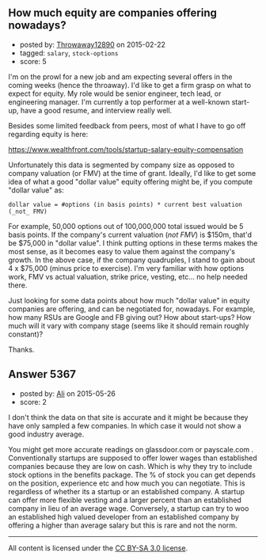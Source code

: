 ## How much equity are companies offering nowadays?

- posted by: [Throwaway12890](https://stackexchange.com/users/5827154/throwaway12890) on 2015-02-22
- tagged: `salary`, `stock-options`
- score: 5

I'm on the prowl for a new job and am expecting several offers in the coming weeks (hence the throaway).  I'd like to get a firm grasp on what to expect for equity.  My role would be senior engineer, tech lead, or engineering manager.  I'm currently a top performer at a well-known start-up, have a good resume, and interview really well.

Besides some limited feedback from peers, most of what I have to go off regarding equity is here:

https://www.wealthfront.com/tools/startup-salary-equity-compensation

Unfortunately this data is segmented by company size as opposed to company valuation (or FMV) at the time of grant.  Ideally, I'd like to get some idea of what a good "dollar value" equity offering might be, if you compute "dollar value" as:

    dollar value = #options (in basis points) * current best valuation (_not_ FMV)

For example, 50,000 options out of 100,000,000 total issued would be 5 basis points.  If the company's current valuation (_not FMV_) is $150m, that'd be $75,000 in "dollar value".  I think putting options in these terms makes the most sense, as it becomes easy to value them against the company's growth.  In the above case, if the company quadruples, I stand to gain about 4 x $75,000 (minus price to exercise).  I'm very familiar with how options work, FMV vs actual valuation, strike price, vesting, etc... no help needed there.

Just looking for some data points about how much "dollar value" in equity companies are offering, and can be negotiated for, nowadays.  For example, how many RSUs are Google and FB giving out?  How about start-ups?  How much will it vary with company stage (seems like it should remain roughly constant)?

Thanks.


## Answer 5367

- posted by: [Ali](https://stackexchange.com/users/2815644/ali) on 2015-05-26
- score: 2

I don't think the data on that site is accurate and it might be because they have only sampled a few companies. In which case it would not show a good industry average.

You might get more accurate readings on glassdoor.com or payscale.com . Conventionally startups are supposed to offer lower wages than established companies because they are low on cash. Which is why they try to include stock options in the benefits package. The % of stock you can get depends on the position, experience etc and how much you can negotiate. This is regardless of whether its a startup or an established company. A startup can offer more flexible vesting and a larger percent than an established company in lieu of an average wage. Conversely, a startup can try to woo an established high valued developer from an established company by offering a higher than average salary but this is rare and not the norm.



---

All content is licensed under the [CC BY-SA 3.0 license](https://creativecommons.org/licenses/by-sa/3.0/).

